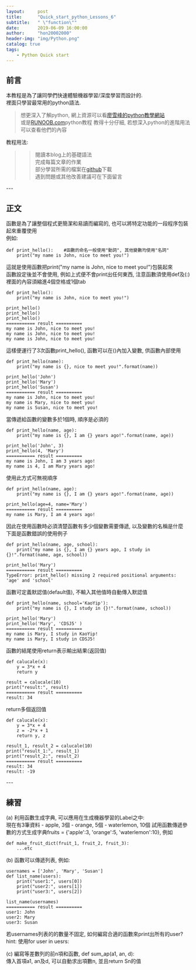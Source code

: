 ```yaml
---
layout:     post
title:      "Quick_start_python_Lessons_6"
subtitle:   " \"function\""
date:       2019-06-09 16:00:00
author:     "hon20002000"
header-img: "img/Python.png"
catalog: true
tags:
    - Python Quick start
---
```


## 前言

本教程是為了讓同學們快速體驗機器學習/深度學習而設計的.  
裡面只學習最常用的python語法.

>想更深入了解python, 網上資源可以看[廖雪峰的python教學網站](https://www.liaoxuefeng.com/wiki/1016959663602400)  
>或是[RUNOOB.com](http://www.runoob.com/python/python-tutorial.html)python教程
>教得十分仔細, 若想深入python的進階用法可以查看他們的內容   

教程用法:  
>>閱讀本blog上的基礎語法  
>>完成每篇文章的作業  
>>部分學習所需的檔案在[github](https://github.com/hon20002000/MacauAIChallenge2019_pythonLessons)下載  
>>遇到問題或其他改善建議可在下面留言


<p id = "build"></p>
---

## 正文

函數是為了讓整個程式更簡潔和易讀而編寫的, 也可以將特定功能的一段程序包裝起來重覆使用  
例如:

    def print_hello():    #函數的命名一般使用"動詞", 其他變數均使用"名詞"
        print("my name is John, nice to meet you!")

這就是使用函數把print("my name is John, nice to meet you!")包裝起來  
函數設定後並不會使用, 例如上式便不會print出任何東西, 注意函數須使用def及(:)  
裡面的內容須縮進4個空格或1個tab  

    def print_hello():
        print("my name is John, nice to meet you!")
    
    print_hello()
    print_hello()
    print_hello()
    =========== result ==========
    my name is John, nice to meet you!
    my name is John, nice to meet you!
    my name is John, nice to meet you!

這樣便運行了3次函數print_hello(), 函數可以在()內加入變數, 供函數內部使用  

    def print_hello(name):
        print("my name is {}, nice to meet you!".format(name))
    
    print_hello('John')
    print_hello('Mary')
    print_hello('Susan')
    =========== result ==========
    my name is John, nice to meet you!
    my name is Mary, nice to meet you!
    my name is Susan, nice to meet you!
    
當傳遞給函數的變數多於1個時, 順序是必須的  

    def print_hello(name, age):
        print("my name is {}, I am {} years ago!".format(name, age))
    
    print_hello('John', 3)
    print_hello(4, 'Mary')
    =========== result ==========
    my name is John, I am 3 years ago!
    my name is 4, I am Mary years ago!

使用此方式可無視順序  

    def print_hello(name, age):
        print("my name is {}, I am {} years ago!".format(name, age))
    
    print_hello(age=4, name='Mary')
    =========== result ==========
    my name is Mary, I am 4 years ago!

因此在使用函數時必須清楚函數有多少個變數需要傳遞, 以及變數的名稱是什麼  
下面是函數錯誤的使用例子  

    def print_hello(name, age, school):
        print("my name is {}, I am {} years ago, I study in {}!".format(name, age, school))

    print_hello('Mary')
    =========== result ==========
    TypeError: print_hello() missing 2 required positional arguments: 'age' and 'school'
   

函數可定義默認值(default值), 不輸入其他值時自動傳入默認值    

    def print_hello(name, school='KaoYip'):
        print("my name is {}, I study in {}!".format(name, school))

    print_hello('Mary')
    print_hello('Mary', 'CDSJ5' )   
    =========== result ==========
    my name is Mary, I study in KaoYip!
    my name is Mary, I study in CDSJ5!

函數的結尾使用return表示輸出結果(返回值)      

    def calucale(x):
        y = 3*x + 4
        return y

    result = calucale(10)
    print("result:", result)   
    =========== result ==========
    result: 34

return多個返回值     

    def calucale(x):
        y = 3*x + 4
        z = -2*x + 1
        return y, z

    result_1, result_2 = calucale(10)
    print("result_1:", result_1)   
    print("result_2:", result_2) 
    =========== result ==========
    result: 34
    result: -19
    
<p id = "build"></p>
---
    
## 練習


(a) 利用函數生成字典, 可以應用在生成機器學習的Label之中:  
    現在有3筆資料
    - apple, 3個
    - orange, 5個
    - waterlemon, 10個
    試用函數傳遞參數的方式生成字典fruits = {'apple':3, 'orange':5, 'waterlemon':10}, 例如  
    
    def make_fruit_dict(fruit_1, fruit_2, fruit_3):
        ...etc

(b) 函數可以傳遞列表, 例如:

    usernames = ['John', 'Mary', 'Susan']
    def list_name(users):
        print("user1:", users[0])
        print("user2:", users[1])
        print("user3:", users[2])
    
    list_name(usernames)
    =========== result ==========
    user1: John
    user2: Mary
    user3: Susan
    
若usernames列表的的數量不固定, 如何編寫合適的函數來print出所有的user?  
hint: 使用for user in uesrs:  
  
(c) 編寫等差數列的前n項和函數, def sum_ap(a1, an, d):  
    傳入首項a1, an及d, 可以自動求出項數n, 並且return Sn的值
